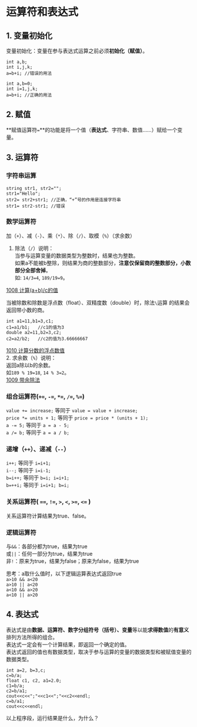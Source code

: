# 运算符和表达式
## 1.	变量初始化
变量初始化：变量在参与表达式运算之前必须**初始化（赋值）**。  

```
int a,b;
int i,j,k;
a=b+i; //错误的用法  
```
```
int a,b=0;
int i=1,j,k;
a=b+i; //正确的用法
```  
## 2.	赋值
**赋值运算符`=`**的功能是将一个值（**表达式**、字符串、数值……）赋给一个变量。
## 3.	运算符
### 字符串运算  
```
string str1, str2="";
str1="Hello";
str2= str2+str1; //正确，“+”号的作用是连接字符串
str1= str2-str1; //错误
```  
### 数学运算符
加（`+`）、减（`-`）、乘（`*`）、除（`/`）、取模（`%`）（求余数）  
1. 除法（`/`）说明：  
当参与运算变量的数据类型为整数时，结果也为整数。  
如果a不能被b整除，则结果为商的整数部分，**注意仅保留商的整数部分，小数部分全部舍掉**。  
如: `14/3=4`, `189/19=9`。  

[1008	计算(a+b)/c的值](https://github.com/csxlf/ybt_ssoier_cn/blob/main/1008)    

当被除数和除数是浮点数（float）、双精度数（double）时，除法`\`运算 的结果会返回带小数的商。  

	int a1=11,b1=3,c1;   
	c1=a1/b1;   //c1的值为3  
	double a2=11,b2=3,c2;
	c2=a2/b2;   //c2的值为3.66666667
   
[1010	计算分数的浮点数值](https://github.com/csxlf/ybt_ssoier_cn/blob/main/1010)  
2. 求余数（`%`）说明：  
返回a除以b的余数。  
如`189 % 19=18`, `14 % 3=2`。  
[1009	带余除法](https://github.com/csxlf/ybt_ssoier_cn/blob/main/1009)  
### 组合运算符(`+=`, `-=`, `*=`, `/=`, `%=`)
`value += increase;` 等同于 `value = value + increase;`  
`price *= units + 1;` 等同于 `price = price * (units + 1);`  
`a -= 5;` 等同于 `a = a - 5;`  
`a /= b;` 等同于 `a = a / b;`  
### 递增（`++`）、递减（`--`）
`i++;` 等同于 `i=i+1;`  
`i--;` 等同于 `i=i-1;`  
`b=i++;` 等同于 `b=i; i=i+1;`  
`b=++i;` 等同于 `i=i+1; b=i;`
### 关系运算符( `==`, `!=`, `>`, `<`, `>=`, `<=` )
关系运算符计算结果为true、false。  
### 逻辑运算符  
与`&&`：各部分都为true，结果为true  
或`||`：任何一部分为true，结果为true  
非`!`：原来为true，结果为false；原来为false，结果为true   

思考：a取什么值时，以下逻辑运算表达式返回true  
`a>10 && a<20`  
`a>10 || a<20`  
`a<10 && a>20`  
`a<10 || a>20`

## 4. 表达式  
表达式是由**数据、运算符、数字分组符号（括号）、变量**等以能**求得数值**的**有意义**排列方法所得的组合。  
表达式一定会有一个计算结果，即返回一个确定的值。  
表达式返回的值也有数据类型，取决于参与运算的变量的数据类型和被赋值变量的数据类型。  

	int a=2, b=3,c;
	c=b/a;
	float c1, c2, a1=2.0;
	c1=b/a;
	c2=b/a1;
	cout<<c<<";"<<c1<<";"<<c2<<endl;
	c=b/a1;
	cout<<c<<endl;  
	
以上程序段，运行结果是什么，为什么？
